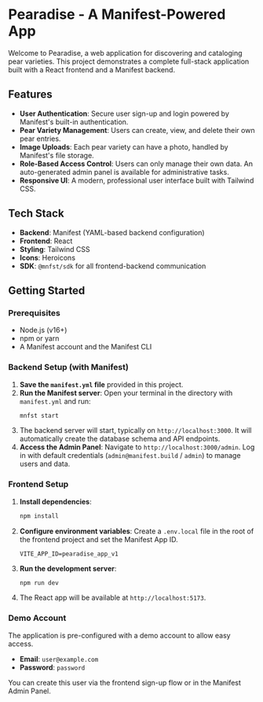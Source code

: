 # Pearadise - A Manifest-Powered App

Welcome to Pearadise, a web application for discovering and cataloging pear varieties. This project demonstrates a complete full-stack application built with a React frontend and a Manifest backend.

## Features

- **User Authentication**: Secure user sign-up and login powered by Manifest's built-in authentication.
- **Pear Variety Management**: Users can create, view, and delete their own pear entries.
- **Image Uploads**: Each pear variety can have a photo, handled by Manifest's file storage.
- **Role-Based Access Control**: Users can only manage their own data. An auto-generated admin panel is available for administrative tasks.
- **Responsive UI**: A modern, professional user interface built with Tailwind CSS.

## Tech Stack

- **Backend**: Manifest (YAML-based backend configuration)
- **Frontend**: React
- **Styling**: Tailwind CSS
- **Icons**: Heroicons
- **SDK**: `@mnfst/sdk` for all frontend-backend communication

## Getting Started

### Prerequisites

- Node.js (v16+)
- npm or yarn
- A Manifest account and the Manifest CLI

### Backend Setup (with Manifest)

1.  **Save the `manifest.yml` file** provided in this project.
2.  **Run the Manifest server**: Open your terminal in the directory with `manifest.yml` and run:
    ```bash
    mnfst start
    ```
3.  The backend server will start, typically on `http://localhost:3000`. It will automatically create the database schema and API endpoints.
4.  **Access the Admin Panel**: Navigate to `http://localhost:3000/admin`. Log in with default credentials (`admin@manifest.build` / `admin`) to manage users and data.

### Frontend Setup

1.  **Install dependencies**:
    ```bash
    npm install
    ```
2.  **Configure environment variables**: Create a `.env.local` file in the root of the frontend project and set the Manifest App ID.
    ```
    VITE_APP_ID=pearadise_app_v1
    ```
3.  **Run the development server**:
    ```bash
    npm run dev
    ```
4.  The React app will be available at `http://localhost:5173`.

### Demo Account

The application is pre-configured with a demo account to allow easy access.

- **Email**: `user@example.com`
- **Password**: `password`

You can create this user via the frontend sign-up flow or in the Manifest Admin Panel.
